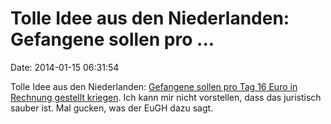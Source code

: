 Tolle Idee aus den Niederlanden: Gefangene sollen pro \...
==========================================================

Date: 2014-01-15 06:31:54

Tolle Idee aus den Niederlanden: [Gefangene sollen pro Tag 16 Euro in
Rechnung gestellt
kriegen](http://rt.com/news/dutch-prisoners-pay-jail-580/). Ich kann mir
nicht vorstellen, dass das juristisch sauber ist. Mal gucken, was der
EuGH dazu sagt.
